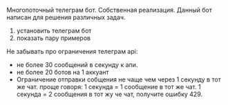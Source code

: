 Многопоточный телеграм бот. 
Собственная реализация.
Данный бот написан для решения различных задач.

1. установить телеграм бот
2. показать пару примеров

Не забывать про ограничения телеграм api:
- не более 30 сообщений в секунду к апи.
- не более 20 ботов на 1 аккуант
- Ограничение отправки собщения не чаще чем через 1 секунду 
в тот же чат. проще говоря: 1 секунда = 1 сообщение 
в тот же чат.
1 секунда = 2 сообщения в тот жу че чат, получите ошибку 429.
